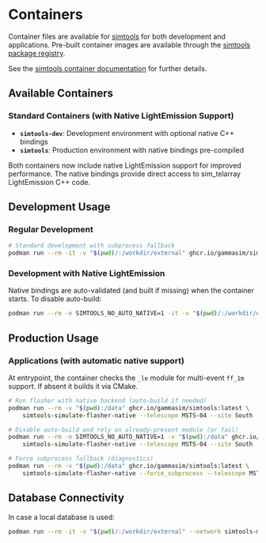 # Containers

Container files are available for [simtools](https://github.com/gammasim/simtools) for both development and applications. Pre-built container images are available through the [simtools package registry](https://github.com/orgs/gammasim/packages?repo_name=simtools).

See the [simtools container documentation](https://gammasim.github.io/simtools/user-guide/docker_files.html) for further details.

## Available Containers

### Standard Containers (with Native LightEmission Support)

- **`simtools-dev`**: Development environment with optional native C++ bindings
- **`simtools`**: Production environment with native bindings pre-compiled

Both containers now include native LightEmission support for improved performance.
The native bindings provide direct access to sim_telarray LightEmission C++ code.

## Development Usage

### Regular Development
```bash
# Standard development with subprocess fallback
podman run --rm -it -v "$(pwd)/:/workdir/external" ghcr.io/gammasim/simtools-dev:latest bash -c "source /workdir/env/bin/activate && cd /workdir/external/simtools && pip install -e . && bash"
```

### Development with Native LightEmission
Native bindings are auto-validated (and built if missing) when the container starts.
To disable auto-build:
```bash
podman run --rm -e SIMTOOLS_NO_AUTO_NATIVE=1 -it -v "$(pwd)/:/workdir/external" ghcr.io/gammasim/simtools-dev:latest bash
```

## Production Usage

### Applications (with automatic native support)
At entrypoint, the container checks the `_le` module for multi-event `ff_1m` support. If absent it builds it via CMake.
```bash
# Run flasher with native backend (auto-build if needed)
podman run --rm -v "$(pwd):/data" ghcr.io/gammasim/simtools:latest \
	simtools-simulate-flasher-native --telescope MSTS-04 --site South --light_source MSFx-FlashCam

# Disable auto-build and rely on already-present module (or fail)
podman run --rm -e SIMTOOLS_NO_AUTO_NATIVE=1 -v "$(pwd):/data" ghcr.io/gammasim/simtools:latest \
	simtools-simulate-flasher-native --telescope MSTS-04 --site South --light_source MSFx-FlashCam

# Force subprocess fallback (diagnostics)
podman run --rm -v "$(pwd):/data" ghcr.io/gammasim/simtools:latest \
	simtools-simulate-flasher-native --force_subprocess --telescope MSTS-04 --site South --light_source MSFx-FlashCam
```

## Database Connectivity

In case a local database is used:

```bash
podman run --rm -it -v "$(pwd)/:/workdir/external" --network simtools-mongo-network ghcr.io/gammasim/simtools-dev:latest bash -c "source /workdir/env/bin/activate && cd /workdir/external/simtools && pip install -e . && bash"
```
